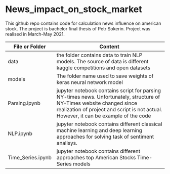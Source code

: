 # News_impact_on_stock_market

This github repo contains code for calculation news influence on american stock. The project is bachelor final thesis of Petr Sokerin. 
Project was realised in March-May 2021. 


| File or Folder | Content |
| --- | --- |
| data | the folder contains data to train NLP models. The source of data is different kaggle competitions and open datasets |
| models | The folder name used to save weights of keras neural network model |
| Parsing.ipynb | jupyter notebook contains script for parsing NY-times news. Unfortunately, structure of NY-Times website changed since realization of project and script is not actual. However, it can be example of the code |
| NLP.ipynb | jupyter notebook contains different classical machine learning and deep learning approaches for solving task of sentiment analisys.  |
| Time_Series.ipynb | jupyter notebook  contains different approaches top American Stocks Time-Series models |
